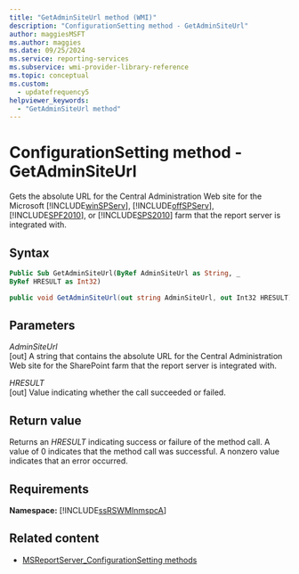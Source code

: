 ```yaml
---
title: "GetAdminSiteUrl method (WMI)"
description: "ConfigurationSetting method - GetAdminSiteUrl"
author: maggiesMSFT
ms.author: maggies
ms.date: 09/25/2024
ms.service: reporting-services
ms.subservice: wmi-provider-library-reference
ms.topic: conceptual
ms.custom:
  - updatefrequency5
helpviewer_keywords:
  - "GetAdminSiteUrl method"
---
```

# ConfigurationSetting method - GetAdminSiteUrl
  Gets the absolute URL for the Central Administration Web site for the Microsoft [!INCLUDE[winSPServ](../../includes/winspserv-md.md)], [!INCLUDE[offSPServ](../../includes/offspserv-md.md)], [!INCLUDE[SPF2010](../../includes/spf2010-md.md)], or [!INCLUDE[SPS2010](../../includes/sps2010-md.md)] farm that the report server is integrated with.  
  
## Syntax  
  
```vb  
Public Sub GetAdminSiteUrl(ByRef AdminSiteUrl as String, _  
ByRef HRESULT as Int32)  
```  
  
```csharp  
public void GetAdminSiteUrl(out string AdminSiteUrl, out Int32 HRESULT);  
```  
  
## Parameters  
 *AdminSiteUrl*  
 [out] A string that contains the absolute URL for the Central Administration Web site for the SharePoint farm that the report server is integrated with.  
  
 *HRESULT*  
 [out] Value indicating whether the call succeeded or failed.  
  
## Return value  
 Returns an *HRESULT* indicating success or failure of the method call. A value of 0 indicates that the method call was successful. A nonzero value indicates that an error occurred.  
  
## Requirements  
 **Namespace:** [!INCLUDE[ssRSWMInmspcA](../../includes/ssrswminmspca-md.md)]  
  
## Related content

- [MSReportServer_ConfigurationSetting methods](../../reporting-services/wmi-provider-library-reference/msreportserver-configurationsetting-methods.md)
